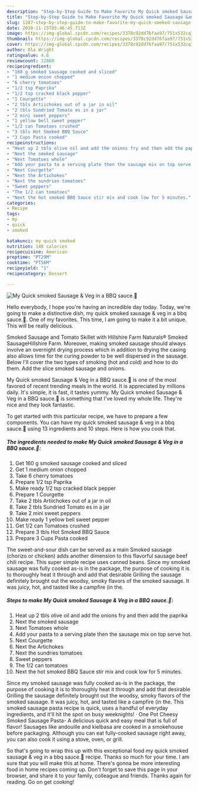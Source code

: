 ```yaml
---
description: "Step-by-Step Guide to Make Favorite My Quick smoked Sausage &amp;amp; Veg in a BBQ sauce.💚"
title: "Step-by-Step Guide to Make Favorite My Quick smoked Sausage &amp;amp; Veg in a BBQ sauce.💚"
slug: 1287-step-by-step-guide-to-make-favorite-my-quick-smoked-sausage-and-amp-veg-in-a-bbq-sauce
date: 2020-11-15T05:46:45.713Z
image: https://img-global.cpcdn.com/recipes/3378c92dd76faa97/751x532cq70/my-quick-smoked-sausage-veg-in-a-bbq-sauce💚-recipe-main-photo.jpg
thumbnail: https://img-global.cpcdn.com/recipes/3378c92dd76faa97/751x532cq70/my-quick-smoked-sausage-veg-in-a-bbq-sauce💚-recipe-main-photo.jpg
cover: https://img-global.cpcdn.com/recipes/3378c92dd76faa97/751x532cq70/my-quick-smoked-sausage-veg-in-a-bbq-sauce💚-recipe-main-photo.jpg
author: Ola Wright
ratingvalue: 4.6
reviewcount: 12860
recipeingredient:
- "160 g smoked sausage cooked and sliced"
- "1 medium onion chopped"
- "6 cherry tomatoes"
- "1/2 tsp Paprika"
- "1/2 tsp cracked black pepper"
- "1 Courgette"
- "2 tbls Artiichokes out of a jar in oil"
- "2 tbls Sundried Tomato es in a jar"
- "2 mini sweet peppers"
- "1 yellow bell sweet pepper"
- "1/2 can Tomatoes crushed"
- "3 tbls Hot Smoked BBQ Sauce"
- "3 Cups Pasta cooked"
recipeinstructions:
- "Heat up 2 tbls olive oil and add the onions fry and then add the paprika"
- "Next the smoked sausage"
- "Next Tomatoes whole"
- "Add your pasta to a serving plate then the sausage mix on top serve hot."
- "Next Courgette"
- "Next the Artichokes"
- "Next the sundries tomatoes"
- "Sweet peppers"
- "The 1/2 can tomatoes"
- "Next the hot smoked BBQ Sauce stir mix and cook low for 5 minutes."
categories:
- Recipe
tags:
- my
- quick
- smoked

katakunci: my quick smoked 
nutrition: 148 calories
recipecuisine: American
preptime: "PT29M"
cooktime: "PT56M"
recipeyield: "1"
recipecategory: Dessert

---
```



![My Quick smoked Sausage &amp; Veg in a BBQ sauce.💚](https://img-global.cpcdn.com/recipes/3378c92dd76faa97/751x532cq70/my-quick-smoked-sausage-veg-in-a-bbq-sauce💚-recipe-main-photo.jpg)

Hello everybody, I hope you're having an incredible day today. Today, we're going to make a distinctive dish, my quick smoked sausage &amp; veg in a bbq sauce.💚. One of my favorites. This time, I am going to make it a bit unique. This will be really delicious.

Smoked Sausage and Tomato Skillet with Hillshire Farm Naturals® Smoked SausageHillshire Farm. Moreover, making smoked sausage should always involve an overnight drying process which in addition to drying the casing also allows time for the curing powder to be well dispersed in the sausage. Below I&#39;ll cover the two types of smoking (hot and cold) and how to do them. Add the slice smoked sausage and onions.

My Quick smoked Sausage &amp; Veg in a BBQ sauce.💚 is one of the most favored of recent trending meals in the world. It is appreciated by millions daily. It's simple, it is fast, it tastes yummy. My Quick smoked Sausage &amp; Veg in a BBQ sauce.💚 is something that I've loved my whole life. They're nice and they look fantastic.


To get started with this particular recipe, we have to prepare a few components. You can have my quick smoked sausage &amp; veg in a bbq sauce.💚 using 13 ingredients and 10 steps. Here is how you cook that.

<!--inarticleads1-->

##### The ingredients needed to make My Quick smoked Sausage &amp; Veg in a BBQ sauce.💚:

1. Get 160 g smoked sausage cooked and sliced
1. Get 1 medium onion chopped
1. Take 6 cherry tomatoes
1. Prepare 1/2 tsp Paprika
1. Make ready 1/2 tsp cracked black pepper
1. Prepare 1 Courgette
1. Take 2 tbls Artiichokes out of a jar in oil
1. Take 2 tbls Sundried Tomato es in a jar
1. Take 2 mini sweet peppers
1. Make ready 1 yellow bell sweet pepper
1. Get 1/2 can Tomatoes crushed
1. Prepare 3 tbls Hot Smoked BBQ Sauce
1. Prepare 3 Cups Pasta cooked


The sweet-and-sour dish can be served as a main Smoked sausage (chorizo or chicken) adds another dimension to this flavorful sausage beef chili recipe. This super simple recipe uses canned beans. Since my smoked sausage was fully cooked as-is in the package, the purpose of cooking it is to thoroughly heat it through and add that desirable Grilling the sausage definitely brought out the woodsy, smoky flavors of the smoked sausage. It was juicy, hot, and tasted like a campfire (in the. 

<!--inarticleads2-->

##### Steps to make My Quick smoked Sausage &amp; Veg in a BBQ sauce.💚:

1. Heat up 2 tbls olive oil and add the onions fry and then add the paprika
1. Next the smoked sausage
1. Next Tomatoes whole
1. Add your pasta to a serving plate then the sausage mix on top serve hot.
1. Next Courgette
1. Next the Artichokes
1. Next the sundries tomatoes
1. Sweet peppers
1. The 1/2 can tomatoes
1. Next the hot smoked BBQ Sauce stir mix and cook low for 5 minutes.


Since my smoked sausage was fully cooked as-is in the package, the purpose of cooking it is to thoroughly heat it through and add that desirable Grilling the sausage definitely brought out the woodsy, smoky flavors of the smoked sausage. It was juicy, hot, and tasted like a campfire (in the. This smoked sausage pasta recipe is quick, uses a handful of everyday ingredients, and it&#39;ll hit the spot on busy weeknights! · One Pot Cheesy Smoked Sausage Pasta- A delicious quick and easy meal that is full of flavor! Sausages like andouille and kielbasa are cooked in a smokehouse before packaging. Although you can eat fully-cooked sausage right away, you can also cook it using a stove, oven, or grill. 

So that's going to wrap this up with this exceptional food my quick smoked sausage &amp; veg in a bbq sauce.💚 recipe. Thanks so much for your time. I am sure that you will make this at home. There's gonna be more interesting food in home recipes coming up. Don't forget to save this page in your browser, and share it to your family, colleague and friends. Thanks again for reading. Go on get cooking!
